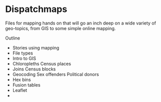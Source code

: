Dispatchmaps
============

Files for mapping hands on that will go an inch deep on a wide variety of geo-topics, from GIS to some simple online mapping.

Outline

- Stories using mapping
- File types
- Intro to GIS
- Chloropleths
    Census places
- Joins
    Census blocks
- Geocoding
    Sex offenders
    Political donors
- Hex bins
- Fusion tables
- Leaflet
- 
